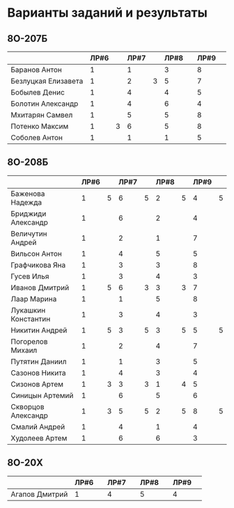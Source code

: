 # Варианты заданий и результаты

## 8О-207Б
|                     | ЛР#6 |   | ЛР#7 |   | ЛР#8 |   | ЛР#9 |   |
|---------------------|------|---|------|---|------|---|------|---|
| Баранов Антон       |  1   |   |  1   |   |  3   |   |  8   |   |
| Безлуцкая Елизавета |  1   |   |  2   | 3 |  5   |   |  7   |   |
| Бобылев Денис       |  1   |   |  4   |   |  4   |   |  5   |   |
| Болотин Александр   |  1   |   |  4   |   |  6   |   |  4   |   |
| Мхитарян Самвел     |  1   |   |  5   |   |  5   |   |  8   |   |
| Потенко Максим      |  1   | 3 |  6   |   |  5   |   |  8   |   |
| Соболев Антон       |  1   |   |  1   |   |  1   |   |  5   |   |

## 8О-208Б
|                     | ЛР#6 |   | ЛР#7 |   | ЛР#8 |   | ЛР#9 |   |
|---------------------|------|---|------|---|------|---|------|---|
| Баженова Надежда    |  1   | 5 |  6   | 5 |  2   | 5 |  4   | 5 |
| Бриджиди Александр  |  1   |   |  6   |   |  2   |   |  4   |   |
| Величутин Андрей    |  1   |   |  2   |   |  1   |   |  7   |   |
| Вильсон Антон       |  1   |   |  4   |   |  5   |   |  5   |   |
| Графчикова Яна      |  1   |   |  3   |   |  3   |   |  8   |   |
| Гусев Илья          |  1   |   |  3   |   |  4   |   |  3   |   |
| Иванов Дмитрий      |  1   | 5 |  6   | 3 |  3   | 3 |  7   |   |
| Лаар Марина         |  1   |   |  1   |   |  5   |   |  8   |   |
| Лукашкин Константин |  1   |   |  3   |   |  4   |   |  3   |   |
| Никитин Андрей      |  1   | 5 |  3   | 5 |  3   | 5 |  5   | 5 |
| Погорелов Михаил    |  1   |   |  2   |   |  4   |   |  7   |   |
| Путятин Даниил      |  1   |   |  1   |   |  3   |   |  5   |   |
| Сазонов Никита      |  1   |   |  4   |   |  3   |   |  4   |   |
| Сизонов Артем       |  1   | 3 |  3   | 3 |  1   | 4 |  5   |   |
| Синицын Артемий     |  1   |   |  6   |   |  5   |   |  6   |   |
| Скворцов Александр  |  1   | 3 |  5   | 5 |  2   | 5 |  8   | 5 |
| Смалий Андрей       |  1   |   |  4   |   |  1   |   |  4   |   |
| Худолеев Артем      |  1   |   |  6   |   |  6   |   |  3   |   |

## 8О-20X
|                     | ЛР#6 |   | ЛР#7 |   | ЛР#8 |   | ЛР#9 |   |
|---------------------|------|---|------|---|------|---|------|---|
| Агапов Дмитрий      |  1   |   |  4   |   |  5   |   |  4   |   |
